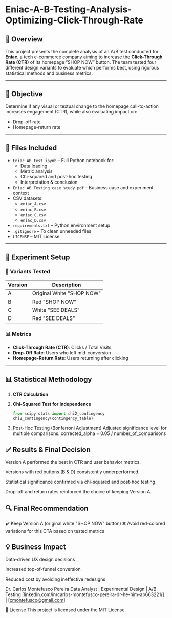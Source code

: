 # Eniac-A-B-Testing-Analysis-Optimizing-Click-Through-Rate
## 🧠 Overview
This project presents the complete analysis of an A/B test conducted for **Eniac**, a tech e-commerce company aiming to increase the **Click-Through Rate (CTR)** of its homepage “SHOP NOW” button. The team tested four different design variants to evaluate which performs best, using rigorous statistical methods and business metrics.

---

## 🎯 Objective

Determine if any visual or textual change to the homepage call-to-action increases engagement (CTR), while also evaluating impact on:
- Drop-off rate
- Homepage-return rate

---

## 📁 Files Included

- `Eniac_AB_test.ipynb` – Full Python notebook for:
  - Data loading
  - Metric analysis
  - Chi-squared and post-hoc testing
  - Interpretation & conclusion
- `Eniac AB Testing case study.pdf` – Business case and experiment context
- CSV datasets:
  - `eniac_A.csv`
  - `eniac_B.csv`
  - `eniac_C.csv`
  - `eniac_D.csv`
- `requirements.txt` – Python environment setup
- `.gitignore` – To clean unneeded files
- `LICENSE` – MIT License

---

## 🧪 Experiment Setup

### 🧱 Variants Tested

| Version | Description                            |
|---------|-----------------------------------------|
| A       | Original White "SHOP NOW"              |
| B       | Red "SHOP NOW"                         |
| C       | White "SEE DEALS"                      |
| D       | Red "SEE DEALS"                        |

### 📊 Metrics

- **Click-Through Rate (CTR)**: Clicks / Total Visits
- **Drop-Off Rate**: Users who left mid-conversion
- **Homepage-Return Rate**: Users returning after clicking

---

## 📊 Statistical Methodology

1. **CTR Calculation**
2. **Chi-Squared Test for Independence**

   ```python
   from scipy.stats import chi2_contingency
   chi2_contingency(contingency_table)
3. Post-Hoc Testing (Bonferroni Adjustment)
Adjusted significance level for multiple comparisons.
corrected_alpha = 0.05 / number_of_comparisons

## ✅ Results & Final Decision
Version A performed the best in CTR and user behavior metrics.

Versions with red buttons (B & D) consistently underperformed.

Statistical significance confirmed via chi-squared and post-hoc testing.

Drop-off and return rates reinforced the choice of keeping Version A.

## 🔍 Final Recommendation
✔️ Keep Version A (original white "SHOP NOW" button)
❌ Avoid red-colored variations for this CTA based on tested metrics

## 💡 Business Impact
Data-driven UX design decisions

Increased top-of-funnel conversion

Reduced cost by avoiding ineffective redesigns

Dr. Carlos Montefusco Pereira
Data Analyst | Experimental Design | A/B Testing
[linkedin.com/in/carlos-montefusco-pereira-dr-he-him-ab663221/] | [cmontefusco@gmail.com]

📄 License
This project is licensed under the MIT License.
